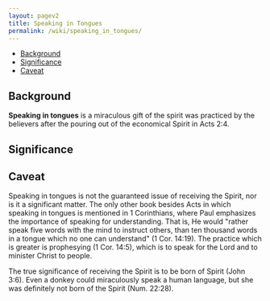 ```yaml
---
layout: pagev2
title: Speaking in Tongues
permalink: /wiki/speaking_in_tongues/
---
```

- [Background](#background)
- [Significance](#significance)
- [Caveat](#caveat)

## Background

**Speaking in tongues** is a miraculous gift of the spirit was practiced by the believers after the pouring out of the economical Spirit in Acts 2:4.

## Significance

## Caveat

Speaking in tongues is not the guaranteed issue of receiving the Spirit, nor is it a significant matter. The only other book besides Acts in which speaking in tongues is mentioned in 1 Corinthians, where Paul emphasizes the importance of speaking for understanding. That is, He would "rather speak five words with the mind to instruct others, than ten thousand words in a tongue which no one can understand" (1 Cor. 14:19). The practice which is greater is prophesying (1 Cor. 14:5), which is to speak for the Lord and to minister Christ to people.

The true significance of receiving the Spirit is to be born of Spirit (John 3:6). Even a donkey could miraculously speak a human language, but she was definitely not born of the Spirit (Num. 22:28).